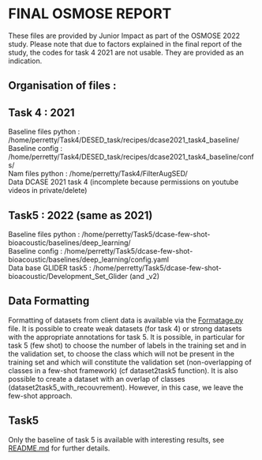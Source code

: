 # FINAL OSMOSE REPORT

These files are provided by Junior Impact as part of the OSMOSE 2022 study.
Please note that due to factors explained in the final report of the study, the codes for task 4 2021 are not usable. They are provided as an indication.

## Organisation of files : 

## Task 4 : 2021

Baseline files python : /home/perretty/Task4/DESED_task/recipes/dcase2021_task4_baseline/  
Baseline config : /home/perretty/Task4/DESED_task/recipes/dcase2021_task4_baseline/confs/  
Nam files python : /home/perretty/Task4/FilterAugSED/  
Data DCASE 2021 task 4 (incomplete because permissions on youtube videos in private/delete)  

## Task5 : 2022 (same as 2021)
Baseline files python : /home/perretty/Task5/dcase-few-shot-bioacoustic/baselines/deep_learning/  
Baseline config : /home/perretty/Task5/dcase-few-shot-bioacoustic/baselines/deep_learning/config.yaml  
Data base GLIDER task5 : /home/perretty/Task5/dcase-few-shot-bioacoustic/Development_Set_Glider (and _v2)

## Data Formatting

Formatting of datasets from client data is available via the [Formatage.py](https://github.com/perrettymea/OSMOSE_JE/blob/main/Formatage_dataset.py) file. It is possible to create weak datasets (for task 4) or strong datasets with the appropriate annotations for task 5. It is possible, in particular for task 5 (few shot) to choose the number of labels in the training set and in the validation set, to choose the class which will not be present in the training set and which will constitute the validation set (non-overlapping of classes in a few-shot framework) (cf dataset2task5 function). It is also possible to create a dataset with an overlap of classes (dataset2task5_with_recouvrement). However, in this case, we leave the few-shot approach.

## Task5

Only the baseline of task 5 is available with interesting results, see [README.md](https://github.com/perrettymea/OSMOSE_JE/blob/main/task5/baselines/deep_learning/README.md) for further details.


